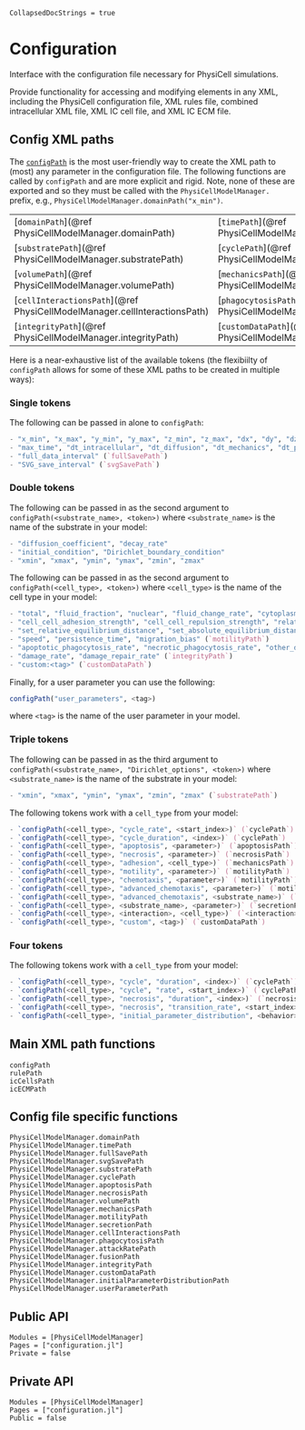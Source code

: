 ```@meta
CollapsedDocStrings = true
```

# Configuration

Interface with the configuration file necessary for PhysiCell simulations.

Provide functionality for accessing and modifying elements in any XML, including the PhysiCell configuration file, XML rules file, combined intracellular XML file, XML IC cell file, and XML IC ECM file.

## Config XML paths
The [`configPath`](@ref) is the most user-friendly way to create the XML path to (most) any parameter in the configuration file.
The following functions are called by `configPath` and are more explicit and rigid.
Note, none of these are exported and so they must be called with the `PhysiCellModelManager.` prefix, e.g., `PhysiCellModelManager.domainPath("x_min")`.

|                                      |                                  |                                                  |                                   |
|--------------------------------------|----------------------------------|--------------------------------------------------|-----------------------------------|
| [`domainPath`](@ref PhysiCellModelManager.domainPath)           | [`timePath`](@ref PhysiCellModelManager.timePath)         | [`fullSavePath`](@ref PhysiCellModelManager.fullSavePath)                     | [`svgSavePath`](@ref PhysiCellModelManager.svgSavePath)       |
| [`substratePath`](@ref PhysiCellModelManager.substratePath)        | [`cyclePath`](@ref PhysiCellModelManager.cyclePath)        | [`apoptosisPath`](@ref PhysiCellModelManager.apoptosisPath)                    | [`necrosisPath`](@ref PhysiCellModelManager.necrosisPath)      |
| [`volumePath`](@ref PhysiCellModelManager.volumePath)           | [`mechanicsPath`](@ref PhysiCellModelManager.mechanicsPath)    | [`motilityPath`](@ref PhysiCellModelManager.motilityPath)                     | [`secretionPath`](@ref PhysiCellModelManager.secretionPath)     |
| [`cellInteractionsPath`](@ref PhysiCellModelManager.cellInteractionsPath) | [`phagocytosisPath`](@ref PhysiCellModelManager.phagocytosisPath) | [`attackRatePath`](@ref PhysiCellModelManager.attackRatePath)                   | [`fusionPath`](@ref PhysiCellModelManager.fusionPath)        |
| [`integrityPath`](@ref PhysiCellModelManager.integrityPath)        | [`customDataPath`](@ref PhysiCellModelManager.customDataPath)   | [`initialParameterDistributionPath`](@ref PhysiCellModelManager.initialParameterDistributionPath) | [`userParameterPath`](@ref PhysiCellModelManager.userParameterPath) |

Here is a near-exhaustive list of the available tokens (the flexibiilty of `configPath` allows for some of these XML paths to be created in multiple ways):

### Single tokens
The following can be passed in alone to `configPath`:
```julia
- "x_min", "x_max", "y_min", "y_max", "z_min", "z_max", "dx", "dy", "dz", "use_2D" (`domainPath`)
- "max_time", "dt_intracellular", "dt_diffusion", "dt_mechanics", "dt_phenotype" (`timePath`)
- "full_data_interval" (`fullSavePath`)
- "SVG_save_interval" (`svgSavePath`)
```

### Double tokens
The following can be passed in as the second argument to `configPath(<substrate_name>, <token>)` where `<substrate_name>` is the name of the substrate in your model:
```julia
- "diffusion_coefficient", "decay_rate"
- "initial_condition", "Dirichlet_boundary_condition"
- "xmin", "xmax", "ymin", "ymax", "zmin", "zmax"
```

The following can be passed in as the second argument to `configPath(<cell_type>, <token>)` where `<cell_type>` is the name of the cell type in your model:
```julia
- "total", "fluid_fraction", "nuclear", "fluid_change_rate", "cytoplasmic_biomass_change_rate", "nuclear_biomass_change_rate", "calcified_fraction", "calcification_rate", "relative_rupture_volume" (`volumePath`)
- "cell_cell_adhesion_strength", "cell_cell_repulsion_strength", "relative_maximum_adhesion_distance", "attachment_elastic_constant", "attachment_rate", "detachment_rate", "maximum_number_of_attachments" (`mechanicsPath`)
- "set_relative_equilibrium_distance", "set_absolute_equilibrium_distance" (`mechanicsPath`)
- "speed", "persistence_time", "migration_bias" (`motilityPath`)
- "apoptotic_phagocytosis_rate", "necrotic_phagocytosis_rate", "other_dead_phagocytosis_rate", "attack_damage_rate", "attack_duration" (`cellInteractionsPath`)
- "damage_rate", "damage_repair_rate" (`integrityPath`)
- "custom:<tag>" (`customDataPath`)
```

Finally, for a user parameter you can use the following:
```julia
configPath("user_parameters", <tag>)
```
where `<tag>` is the name of the user parameter in your model.

### Triple tokens
The following can be passed in as the third argument to `configPath(<substrate_name>, "Dirichlet_options", <token>)` where `<substrate_name>` is the name of the substrate in your model:
```julia
- "xmin", "xmax", "ymin", "ymax", "zmin", "zmax" (`substratePath`)
```

The following tokens work with a `cell_type` from your model:
```julia
- `configPath(<cell_type>, "cycle_rate", <start_index>)` (`cyclePath`)
- `configPath(<cell_type>, "cycle_duration", <index>)` (`cyclePath`)
- `configPath(<cell_type>, "apoptosis", <parameter>)` (`apoptosisPath`)
- `configPath(<cell_type>, "necrosis", <parameter>)` (`necrosisPath`)
- `configPath(<cell_type>, "adhesion", <cell_type>)` (`mechanicsPath`)
- `configPath(<cell_type>, "motility", <parameter>)` (`motilityPath`)
- `configPath(<cell_type>, "chemotaxis", <parameter>)` (`motilityPath`)
- `configPath(<cell_type>, "advanced_chemotaxis", <parameter>)` (`motilityPath`)
- `configPath(<cell_type>, "advanced_chemotaxis", <substrate_name>)` (`motilityPath`)
- `configPath(<cell_type>, <substrate_name>, <parameter>)` (`secretionPath`)
- `configPath(<cell_type>, <interaction>, <cell_type>)` (`<interaction>` is one of "phagocytosis", "fusion", "transformation", "attack_rate") (`cellInteractionsPath`)
- `configPath(<cell_type>, "custom", <tag>)` (`customDataPath`)
```

### Four tokens
The following tokens work with a `cell_type` from your model:
```julia
- `configPath(<cell_type>, "cycle", "duration", <index>)` (`cyclePath`)
- `configPath(<cell_type>, "cycle", "rate", <start_index>)` (`cyclePath`)
- `configPath(<cell_type>, "necrosis", "duration", <index>)` (`necrosisPath`)
- `configPath(<cell_type>, "necrosis", "transition_rate", <start_index>)` (`necrosisPath`)
- `configPath(<cell_type>, "initial_parameter_distribution", <behavior>, <parameter>)` (`initialParameterDistributionPath`)
```

## Main XML path functions
```@docs; canonical=false
configPath
rulePath
icCellsPath
icECMPath
```

## Config file specific functions
```@docs; canonical=false
PhysiCellModelManager.domainPath
PhysiCellModelManager.timePath
PhysiCellModelManager.fullSavePath
PhysiCellModelManager.svgSavePath
PhysiCellModelManager.substratePath
PhysiCellModelManager.cyclePath
PhysiCellModelManager.apoptosisPath
PhysiCellModelManager.necrosisPath
PhysiCellModelManager.volumePath
PhysiCellModelManager.mechanicsPath
PhysiCellModelManager.motilityPath
PhysiCellModelManager.secretionPath
PhysiCellModelManager.cellInteractionsPath
PhysiCellModelManager.phagocytosisPath
PhysiCellModelManager.attackRatePath
PhysiCellModelManager.fusionPath
PhysiCellModelManager.integrityPath
PhysiCellModelManager.customDataPath
PhysiCellModelManager.initialParameterDistributionPath
PhysiCellModelManager.userParameterPath
```

## Public API
```@autodocs
Modules = [PhysiCellModelManager]
Pages = ["configuration.jl"]
Private = false
```

## Private API
```@autodocs
Modules = [PhysiCellModelManager]
Pages = ["configuration.jl"]
Public = false
```